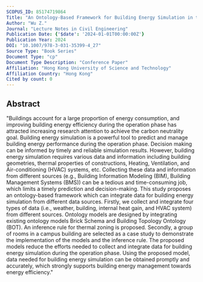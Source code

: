 ```yaml
---
SCOPUS_ID: 85174719864
Title: "An Ontology-Based Framework for Building Energy Simulation in the Operation Phase"
Author: "Wu Z."
Journal: "Lecture Notes in Civil Engineering"
Publication Date: {'$date': '2024-01-01T00:00:00Z'}
Publication Year: 2024
DOI: "10.1007/978-3-031-35399-4_27"
Source Type: "Book Series"
Document Type: "cp"
Document Type Description: "Conference Paper"
Affiliation: "Hong Kong University of Science and Technology"
Affiliation Country: "Hong Kong"
Cited by count: 0
---
```


## Abstract
"Buildings account for a large proportion of energy consumption, and improving building energy efficiency during the operation phase has attracted increasing research attention to achieve the carbon neutrality goal. Building energy simulation is a powerful tool to predict and manage building energy performance during the operation phase. Decision making can be informed by timely and reliable simulation results. However, building energy simulation requires various data and information including building geometries, thermal properties of constructions, Heating, Ventilation, and Air-conditioning (HVAC) systems, etc. Collecting these data and information from different sources (e.g., Building Information Modeling (BIM), Building Management Systems (BMS)) can be a tedious and time-consuming job, which limits a timely prediction and decision-making. This study proposes an ontology-based framework which can integrate data for building energy simulation from different data sources. Firstly, we collect and integrate four types of data (i.e., weather, building, internal heat gain, and HVAC system) from different sources. Ontology models are designed by integrating existing ontology models Brick Schema and Building Topology Ontology (BOT). An inference rule for thermal zoning is proposed. Secondly, a group of rooms in a campus building are selected as a case study to demonstrate the implementation of the models and the inference rule. The proposed models reduce the efforts needed to collect and integrate data for building energy simulation during the operation phase. Using the proposed model, data needed for building energy simulation can be obtained promptly and accurately, which strongly supports building energy management towards energy efficiency."
